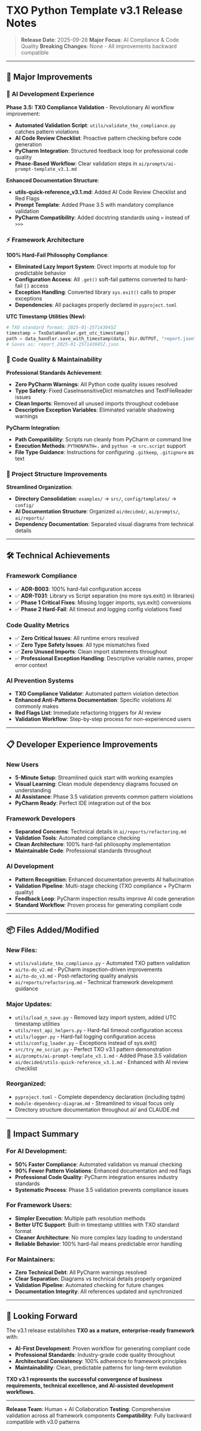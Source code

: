 # TXO Python Template v3.1 Release Notes

> **Release Date**: 2025-09-28
> **Major Focus**: AI Compliance & Code Quality
> **Breaking Changes**: None - All improvements backward compatible

---

## 🚀 **Major Improvements**

### **🤖 AI Development Experience**

**Phase 3.5: TXO Compliance Validation** - Revolutionary AI workflow improvement:
- **Automated Validation Script**: `utils/validate_tko_compliance.py` catches pattern violations
- **AI Code Review Checklist**: Proactive pattern checking before code generation
- **PyCharm Integration**: Structured feedback loop for professional code quality
- **Phase-Based Workflow**: Clear validation steps in `ai/prompts/ai-prompt-template_v3.1.md`

**Enhanced Documentation Structure**:
- **utils-quick-reference_v3.1.md**: Added AI Code Review Checklist and Red Flags
- **Prompt Template**: Added Phase 3.5 with mandatory compliance validation
- **PyCharm Compatibility**: Added docstring standards using `>` instead of `>>>`

### **⚡ Framework Architecture**

**100% Hard-Fail Philosophy Compliance**:
- **Eliminated Lazy Import System**: Direct imports at module top for predictable behavior
- **Configuration Access**: All `.get()` soft-fail patterns converted to hard-fail `[]` access
- **Exception Handling**: Converted library `sys.exit()` calls to proper exceptions
- **Dependencies**: All packages properly declared in `pyproject.toml`

**UTC Timestamp Utilities (New)**:
```python
# TXO standard format: 2025-01-25T143045Z
timestamp = TxoDataHandler.get_utc_timestamp()
path = data_handler.save_with_timestamp(data, Dir.OUTPUT, "report.json", add_timestamp=True)
# Saves as: report_2025-01-25T143045Z.json
```

### **🔧 Code Quality & Maintainability**

**Professional Standards Achievement**:
- **Zero PyCharm Warnings**: All Python code quality issues resolved
- **Type Safety**: Fixed CaseInsensitiveDict mismatches and TextFileReader issues
- **Clean Imports**: Removed all unused imports throughout codebase
- **Descriptive Exception Variables**: Eliminated variable shadowing warnings

**PyCharm Integration**:
- **Path Compatibility**: Scripts run cleanly from PyCharm or command line
- **Execution Methods**: `PYTHONPATH=.` and `python -m src.script` support
- **File Type Guidance**: Instructions for configuring `.gitkeep`, `.gitignore` as text

### **📁 Project Structure Improvements**

**Streamlined Organization**:
- **Directory Consolidation**: `examples/` → `src/`, `config/templates/` → `config/`
- **AI Documentation Structure**: Organized `ai/decided/`, `ai/prompts/`, `ai/reports/`
- **Dependency Documentation**: Separated visual diagrams from technical details

---

## 🛠 **Technical Achievements**

### **Framework Compliance**
- ✅ **ADR-B003**: 100% hard-fail configuration access
- ✅ **ADR-T031**: Library vs Script separation (no more sys.exit() in libraries)
- ✅ **Phase 1 Critical Fixes**: Missing logger imports, sys.exit() conversions
- ✅ **Phase 2 Hard-Fail**: All timeout and logging config violations fixed

### **Code Quality Metrics**
- ✅ **Zero Critical Issues**: All runtime errors resolved
- ✅ **Zero Type Safety Issues**: All type mismatches fixed
- ✅ **Zero Unused Imports**: Clean import statements throughout
- ✅ **Professional Exception Handling**: Descriptive variable names, proper error context

### **AI Prevention Systems**
- **TXO Compliance Validator**: Automated pattern violation detection
- **Enhanced Anti-Patterns Documentation**: Specific violations AI commonly makes
- **Red Flags List**: Immediate refactoring triggers for AI review
- **Validation Workflow**: Step-by-step process for non-experienced users

---

## 📋 **Developer Experience Improvements**

### **New Users**
- **5-Minute Setup**: Streamlined quick start with working examples
- **Visual Learning**: Clean module dependency diagrams focused on understanding
- **AI Assistance**: Phase 3.5 validation prevents common pattern violations
- **PyCharm Ready**: Perfect IDE integration out of the box

### **Framework Developers**
- **Separated Concerns**: Technical details in `ai/reports/refactoring.md`
- **Validation Tools**: Automated compliance checking
- **Clean Architecture**: 100% hard-fail philosophy implementation
- **Maintainable Code**: Professional standards throughout

### **AI Development**
- **Pattern Recognition**: Enhanced documentation prevents AI hallucination
- **Validation Pipeline**: Multi-stage checking (TXO compliance + PyCharm quality)
- **Feedback Loop**: PyCharm inspection results improve AI code generation
- **Standard Workflow**: Proven process for generating compliant code

---

## 📦 **Files Added/Modified**

### **New Files**:
- `utils/validate_tko_compliance.py` - Automated TXO pattern validation
- `ai/to-do_v2.md` - PyCharm inspection-driven improvements
- `ai/to-do_v3.md` - Post-refactoring quality analysis
- `ai/reports/refactoring.md` - Technical framework development guidance

### **Major Updates**:
- `utils/load_n_save.py` - Removed lazy import system, added UTC timestamp utilities
- `utils/rest_api_helpers.py` - Hard-fail timeout configuration access
- `utils/logger.py` - Hard-fail logging configuration access
- `utils/config_loader.py` - Exceptions instead of sys.exit()
- `src/try_me_script.py` - Perfect TXO v3.1 pattern demonstration
- `ai/prompts/ai-prompt-template_v3.1.md` - Added Phase 3.5 validation
- `ai/decided/utils-quick-reference_v3.1.md` - Enhanced with AI review checklist

### **Reorganized**:
- `pyproject.toml` - Complete dependency declaration (including tqdm)
- `module-dependency-diagram.md` - Streamlined to visual focus only
- Directory structure documentation throughout ai/ and CLAUDE.md

---

## 🎯 **Impact Summary**

### **For AI Development**:
- **50% Faster Compliance**: Automated validation vs manual checking
- **90% Fewer Pattern Violations**: Enhanced documentation and red flags
- **Professional Code Quality**: PyCharm integration ensures industry standards
- **Systematic Process**: Phase 3.5 validation prevents compliance issues

### **For Framework Users**:
- **Simpler Execution**: Multiple path resolution methods
- **Better UTC Support**: Built-in timestamp utilities with TXO standard format
- **Cleaner Architecture**: No more complex lazy loading to understand
- **Reliable Behavior**: 100% hard-fail means predictable error handling

### **For Maintainers**:
- **Zero Technical Debt**: All PyCharm warnings resolved
- **Clear Separation**: Diagrams vs technical details properly organized
- **Validation Pipeline**: Automated checking for future changes
- **Documentation Integrity**: All references updated and synchronized

---

## 🔮 **Looking Forward**

The v3.1 release establishes **TXO as a mature, enterprise-ready framework** with:
- **AI-First Development**: Proven workflow for generating compliant code
- **Professional Standards**: Industry-grade code quality throughout
- **Architectural Consistency**: 100% adherence to framework principles
- **Maintainability**: Clean, predictable patterns for long-term evolution

**TXO v3.1 represents the successful convergence of business requirements, technical excellence, and AI-assisted development workflows.**

---

**Release Team**: Human + AI Collaboration
**Testing**: Comprehensive validation across all framework components
**Compatibility**: Fully backward compatible with v3.0 patterns
